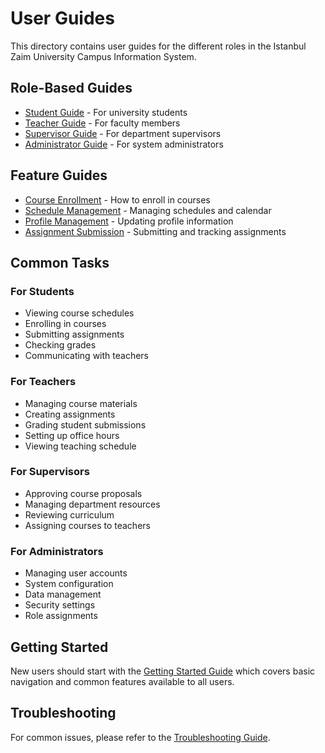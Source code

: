 # User Guides

This directory contains user guides for the different roles in the Istanbul Zaim University Campus Information System.

## Role-Based Guides

- [Student Guide](student-guide.md) - For university students
- [Teacher Guide](teacher-guide.md) - For faculty members
- [Supervisor Guide](supervisor-guide.md) - For department supervisors
- [Administrator Guide](admin-guide.md) - For system administrators

## Feature Guides

- [Course Enrollment](course-enrollment.md) - How to enroll in courses
- [Schedule Management](schedule-management.md) - Managing schedules and calendar
- [Profile Management](profile-management.md) - Updating profile information
- [Assignment Submission](assignment-submission.md) - Submitting and tracking assignments

## Common Tasks

### For Students

- Viewing course schedules
- Enrolling in courses
- Submitting assignments
- Checking grades
- Communicating with teachers

### For Teachers

- Managing course materials
- Creating assignments
- Grading student submissions
- Setting up office hours
- Viewing teaching schedule

### For Supervisors

- Approving course proposals
- Managing department resources
- Reviewing curriculum
- Assigning courses to teachers

### For Administrators

- Managing user accounts
- System configuration
- Data management
- Security settings
- Role assignments

## Getting Started

New users should start with the [Getting Started Guide](getting-started.md) which covers basic navigation and common features available to all users.

## Troubleshooting

For common issues, please refer to the [Troubleshooting Guide](../troubleshooting/README.md). 
